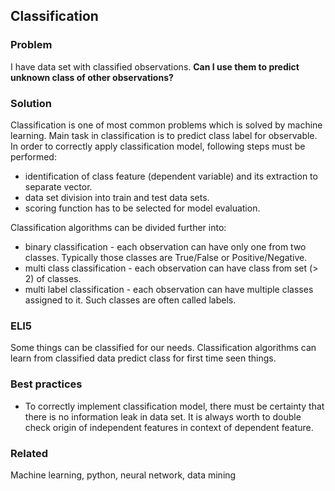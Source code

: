 ## Classification

### Problem

I have data set with classified observations. **Can I use them to predict unknown class of other observations?**

### Solution

Classification is one of most common problems which is solved by machine learning. Main task in classification is to predict class label for observable. In order to correctly apply classification model, following steps must be performed:

* identification of class feature (dependent variable) and its extraction to separate vector.
* data set division into train and test data sets.
* scoring function has to be selected for model evaluation.

Classification algorithms can be divided further into:

* binary classification - each observation can have only one from two classes. Typically those classes are True/False or Positive/Negative.
* multi class classification - each observation can have class from set (> 2) of classes.
* multi label classification - each observation can have multiple classes assigned to it. Such classes are often called labels.

### ELI5

Some things can be classified for our needs. Classification algorithms can learn from classified data predict class for first time seen things.

### Best practices

* To correctly implement classification model, there must be certainty that there is no information leak in data set. It is always worth to double check origin of independent features in context of dependent feature.

### Related

Machine learning, python, neural network, data mining
